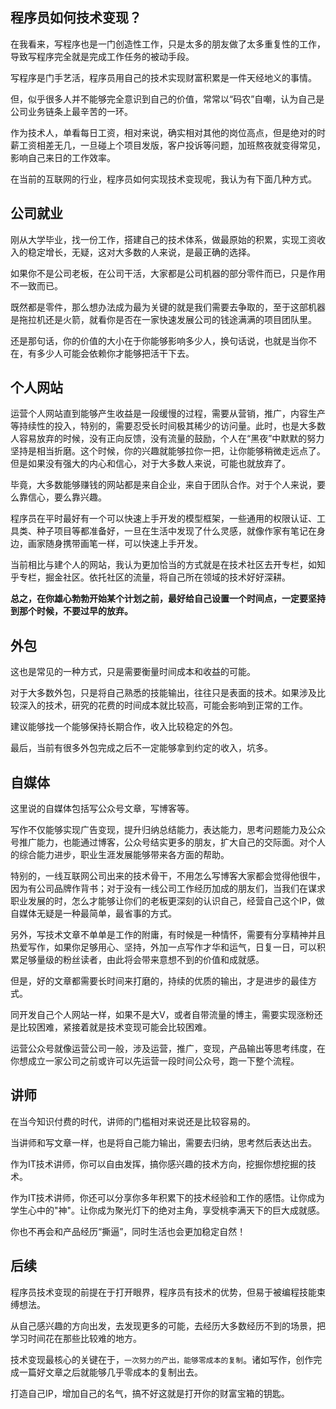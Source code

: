 ## 程序员如何技术变现？
在我看来，写程序也是一门创造性工作，只是太多的朋友做了太多重复性的工作，导致写程序完全就是完成工作任务的被动手段。

写程序是门手艺活，程序员用自己的技术实现财富积累是一件天经地义的事情。

但，似乎很多人并不能够完全意识到自己的价值，常常以“码农”自嘲，认为自己是公司业务链条上最辛苦的一环。

作为技术人，单看每日工资，相对来说，确实相对其他的岗位高点，但是绝对的时薪工资相差无几，一旦碰上个项目发版，客户投诉等问题，加班熬夜就变得常见，影响自己来日的工作效率。

在当前的互联网的行业，程序员如何实现技术变现呢，我认为有下面几种方式。

## 公司就业

刚从大学毕业，找一份工作，搭建自己的技术体系，做最原始的积累，实现工资收入的稳定增长，无疑，这对大多数的人来说，是最正确的选择。

如果你不是公司老板，在公司干活，大家都是公司机器的部分零件而已，只是作用不一致而已。

既然都是零件，那么想办法成为最为关键的就是我们需要去争取的，至于这部机器是拖拉机还是火箭，就看你是否在一家快速发展公司的钱途满满的项目团队里。

还是那句话，你的价值的大小在于你能够影响多少人，换句话说，也就是当你不在，有多少人可能会依赖你才能够把活干下去。

## 个人网站

运营个人网站直到能够产生收益是一段缓慢的过程，需要从营销，推广，内容生产等持续性的投入，特别的，需要忍受长时间极其稀少的访问量。此时，也是大多数人容易放弃的时候，没有正向反馈，没有流量的鼓励，个人在“黑夜”中默默的努力坚持是相当折磨。这个时候，你的兴趣就能够拉你一把，让你能够稍微走远点了。但是如果没有强大的内心和信心，对于大多数人来说，可能也就放弃了。

毕竟，大多数能够赚钱的网站都是来自企业，来自于团队合作。对于个人来说，要么靠信心，要么靠兴趣。

程序员在平时最好有一个可以快速上手开发的模型框架，一些通用的权限认证、工具类、种子项目等都准备好，一旦在生活中发现了什么灵感，就像作家有笔记在身边，画家随身携带画笔一样，可以快速上手开发。

当前相比与建个人的网站，我认为更加恰当的方式就是在技术社区去开专栏，如知乎专栏，掘金社区。依托社区的流量，将自己所在领域的技术好好深耕。

**总之，在你雄心勃勃开始某个计划之前，最好给自己设置一个时间点，一定要坚持到那个时候，不要过早的放弃。**

## 外包
这也是常见的一种方式，只是需要衡量时间成本和收益的可能。

对于大多数外包，只是将自己熟悉的技能输出，往往只是表面的技术。如果涉及比较深入的技术，研究的花费的时间成本就比较高，可能会影响到正常的工作。

建议能够找一个能够保持长期合作，收入比较稳定的外包。

最后，当前有很多外包完成之后不一定能够拿到约定的收入，坑多。

## 自媒体

这里说的自媒体包括写公众号文章，写博客等。

写作不仅能够实现广告变现，提升归纳总结能力，表达能力，思考问题能力及公众号推广能力，也能通过博客，公众号结实更多的朋友，扩大自己的交际面。对个人的综合能力进步，职业生涯发展能够带来各方面的帮助。

特别的，一线互联网公司出来的技术骨干，不用怎么写博客大家都会觉得他很牛，因为有公司品牌作背书；对于没有一线公司工作经历加成的朋友们，当我们在谋求职业发展的时，怎么才能够让你们的老板更深刻的认识自己，经营自己这个IP，做自媒体无疑是一种最简单，最省事的方式。

另外，写技术文章不单单是工作的附庸，有时候是一种情怀，需要有分享精神并且热爱写作，如果你足够用心、坚持，外加一点写作才华和运气，日复一日，可以积累足够量级的粉丝读者，由此将会带来意想不到的价值和成就感。

但是，好的文章都需要长时间来打磨的，持续的优质的输出，才是进步的最佳方式。

同开发自己个人网站一样，如果不是大V，或者自带流量的博主，需要实现涨粉还是比较困难，紧接着就是技术变现可能会比较困难。

运营公众号就像运营公司一般，涉及运营，推广，变现，产品输出等思考纬度，在你想成立一家公司之前或许可以先运营一段时间公众号，跑一下整个流程。

## 讲师

在当今知识付费的时代，讲师的门槛相对来说还是比较容易的。

当讲师和写文章一样，也是将自己能力输出，需要去归纳，思考然后表达出去。

作为IT技术讲师，你可以自由发挥，搞你感兴趣的技术方向，挖掘你想挖掘的技术。

作为IT技术讲师，你还可以分享你多年积累下的技术经验和工作的感悟。让你成为学生心中的"神"。让你成为聚光灯下的绝对主角，享受桃李满天下的巨大成就感。

你也不再会和产品经历“撕逼”，同时生活也会更加稳定自然！

## 后续

程序员技术变现的前提在于打开眼界，程序员有技术的优势，但易于被编程技能束缚想法。

从自己感兴趣的方向出发，去发现更多的可能，去经历大多数经历不到的场景，把学习时间花在那些比较难的地方。

技术变现最核心的关键在于，`一次努力的产出，能够零成本的复制`。诸如写作，创作完成一篇好文章之后就能够几乎零成本的复制出去。

打造自己IP，增加自己的名气，搞不好这就是打开你的财富宝箱的钥匙。
